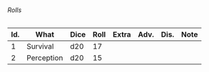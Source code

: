 ###### Rolls
| Id. | What       | Dice | Roll | Extra | Adv. | Dis. | Note |
| --- | ---------- | ---- | ---- | ----- | ---- | ---- | ---- |
| 1   | Survival   | d20  | 17   |       |      |      |      |
| 2   | Perception | d20  | 15   |       |      |      |      |